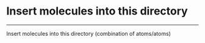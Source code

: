 # Insert molecules into this directory

---

Insert molecules into this directory (combination of atoms/atoms)
